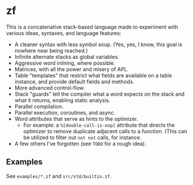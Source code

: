 # zf

This is a concatenative stack-based language made to experiment with
various ideas, syntaxes, and language features:

- A cleaner syntax with less symbol soup. (Yes, yes, I know, this goal is
  nowhere near being reached.)
- Infinite alternate stacks as global variables.
- Aggressive word inlining, where possible.
- Matrices, with all the power and misery of APL.
- Table "templates" that restrict what fields are available on a table
  instance, and provide default fields and methods.
- More advanced control-flow.
- Stack "guards" tell the compiler what a word expects on the stack and
  what it returns, enabling static analysis.
- Parallel compilation.
- Parallel execution, coroutines, and async.
- Word attributes that serve as hints to the optimizer.
  - For example: a `%[double-call-is-nop]` attribute that directs
    the optimizer to remove duplicate adjacent calls to a function.
    (This can be utilized to filter out `not not` calls, for
    instance.
- A few others I've forgotten (see `TODO` for a rough idea).

## Examples

See `examples/*.zf` and `src/std/builtin.zf`.
